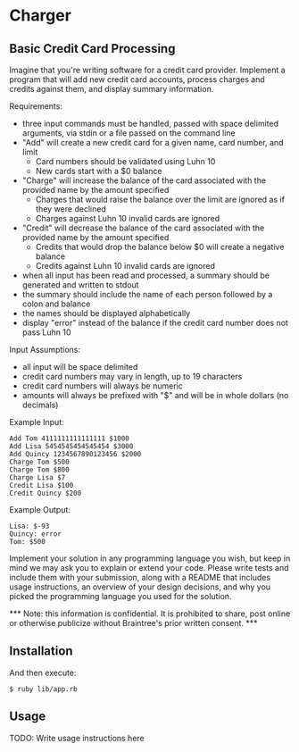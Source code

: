 # Charger

Basic Credit Card Processing
----------------------------
 
Imagine that you're writing software for a credit card provider.  Implement a program that will add new credit card accounts, process charges and credits against them, and display summary information.
 
Requirements:
- three input commands must be handled, passed with space delimited arguments, via stdin or a file passed on the command line
- "Add" will create a new credit card for a given name, card number, and limit
   - Card numbers should be validated using Luhn 10
   - New cards start with a $0 balance
- "Charge" will increase the balance of the card associated with the provided name by the amount specified
   - Charges that would raise the balance over the limit are ignored as if they were declined
   - Charges against Luhn 10 invalid cards are ignored
- "Credit" will decrease the balance of the card associated with the provided name by the amount specified
   - Credits that would drop the balance below $0 will create a negative balance
   - Credits against Luhn 10 invalid cards are ignored
- when all input has been read and processed, a summary should be generated and written to stdout
- the summary should include the name of each person followed by a colon and balance
- the names should be displayed alphabetically
- display "error" instead of the balance if the credit card number does not pass Luhn 10
 
Input Assumptions:
- all input will be space delimited
- credit card numbers may vary in length, up to 19 characters
- credit card numbers will always be numeric
- amounts will always be prefixed with "$" and will be in whole dollars (no decimals)
 
Example Input:
 
```
Add Tom 4111111111111111 $1000
Add Lisa 5454545454545454 $3000
Add Quincy 1234567890123456 $2000
Charge Tom $500
Charge Tom $800
Charge Lisa $7
Credit Lisa $100
Credit Quincy $200
```
 
Example Output:
 
```
Lisa: $-93
Quincy: error
Tom: $500
```
 
Implement your solution in any programming language you wish, but keep in mind we may ask you to explain or extend your code.  Please write tests and include them with your submission, along with a README that includes usage instructions, an overview of your design decisions, and why you picked the programming language you used for the solution.
 
*** Note: this information is confidential. It is prohibited to share, post online or otherwise publicize without Braintree's prior written consent. ***

## Installation

And then execute:

    $ ruby lib/app.rb

## Usage

TODO: Write usage instructions here
